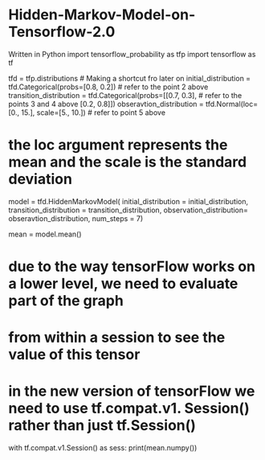 # Hidden-Markov-Model-on-Tensorflow-2.0
Written in Python
import tensorflow_probability as tfp
import tensorflow as tf

tfd = tfp.distributions # Making a shortcut fro later on
initial_distribution = tfd.Categorical(probs=[0.8, 0.2]) # refer to the point 2 above
transition_distribution = tfd.Categorical(probs=[[0.7, 0.3], # refer to the points 3 and 4 above
                                                 [0.2, 0.8]])
obseravtion_distribution = tfd.Normal(loc=[0., 15.], scale=[5., 10.]) # refer to point 5 above

# the loc argument represents the mean and the scale is the standard deviation
model = tfd.HiddenMarkovModel(
    initial_distribution = initial_distribution,
    transition_distribution = transition_distribution,
    observation_distribution=  obseravtion_distribution,
    num_steps = 7)

mean = model.mean()
# due to the way tensorFlow works on a lower level, we need to evaluate part of the graph
# from within a session to see the value of this tensor

# in the new version of tensorFlow we need to use tf.compat.v1. Session() rather than just tf.Session()

with tf.compat.v1.Session() as sess:
    print(mean.numpy())
